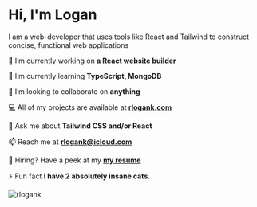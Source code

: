 <h1>Hi, I'm Logan</h1>

I am a web-developer that uses tools like React and Tailwind to construct concise, functional web applications


🔭 I’m currently working on **[a React website builder](https://rlogank.com/site-builder/)**

🌱 I’m currently learning **TypeScript, MongoDB**

👯 I’m looking to collaborate on **anything**

💻 All of my projects are available at **[rlogank.com](https://rlogank.com/)**

💬 Ask me about **Tailwind CSS and/or React**

📫 Reach me at **rlogank@icloud.com**

📄 Hiring? Have a peek at my **[my resume](https://rlogank.com/static/media/logan-keene-resume.d0f3a353c61df6016cc9.pdf)**

⚡ Fun fact **I have 2 absolutely insane cats.**


<p><img align="center" src="https://github-readme-streak-stats.herokuapp.com/?user=rlogank&" alt="rlogank" /></p>

